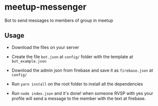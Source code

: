 # meetup-messenger
Bot to send messages to members of group in meetup

## Usage

- Download the files on your server

- Create the file `bot.json` at `config/` folder with the template at `bot_example.json`

- Download the admin json from firebase and save it as `firebase.json` at `config/`

- Run `yarn install` on the root folder to install all the dependencies

- Run `node index.json` and it's done! when someone RVSP with yes your profile will send a message to the member with the text at firebase.
